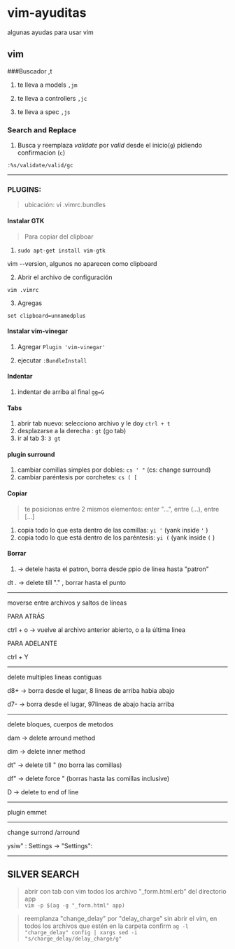 # vim-ayuditas
algunas ayudas para usar vim 


## vim

###Buscador ,t

1. te lleva a models  `,jm`

2. te lleva a controllers  `,jc` 

3. te lleva a spec   `,js`

### Search and Replace

1. Busca y reemplaza *validate* por *valid* desde el inicio(`g`) pidiendo confirmacion (`c`)

`:%s/validate/valid/gc`

-------------------------------------------------------------------------------

### PLUGINS: 

> ubicación: vi .vimrc.bundles

#### Instalar GTK

> Para copiar del clipboar

1. `sudo apt-get install vim-gtk`

vim --version, algunos no aparecen como clipboard

2. Abrir el archivo de configuración 

`vim .vimrc`

3. Agregas

`set clipboard=unnamedplus`

#### Instalar vim-vinegar

1. Agregar `Plugin 'vim-vinegar'`

2. ejecutar `:BundleInstall`

#### Indentar

1. indentar de arriba al final  `gg=G`

#### Tabs

1. abrir tab nuevo: selecciono archivo y le doy `ctrl + t`
2. desplazarse a la derecha : `gt`  (go tab)
3. ir al tab 3: `3 gt`

#### plugin surround

 1. cambiar comillas simples por dobles: `cs ' "`  (cs: change surround)
 2. cambiar paréntesis por corchetes: `cs ( [`

#### Copiar

> te posicionas entre 2 mismos elementos: enter "...", entre (...), entre [...]

1. copia todo lo que esta dentro de las comillas: `yi '`  (yank inside `'` )
2. copia todo lo que está dentro de los paréntesis: `yi (` (yank inside `(` ) 

#### Borrar

1.   -> detele hasta el patron, borra desde ppio de linea hasta "patron"

dt .   -> delete till "." , borrar hasta el punto

---------------------------------------
moverse entre archivos y saltos de líneas

PARA ATRÁS

ctrl + o -> vuelve al archivo anterior abierto, o a la última linea

PARA ADELANTE

ctrl + Y 

-----------------------------------

delete multiples lineas contiguas

d8+ -> borra desde el lugar, 8 lineas de arriba habia abajo

d7-  -> borra desde el lugar, 97lineas de abajo hacia arriba

--------------------------------------
delete bloques, cuerpos de metodos

dam -> delete arround method

dim  -> delete inner method

dt" -> delete till " (no borra las comillas)

df" -> delete force " (borras hasta las comillas inclusive)

D -> delete to end of line 

-----------------------------------------

plugin emmet 

-----------------------

change surrond /arround

ysiw" : Settings -> "Settings": 

------------------------------

## SILVER SEARCH

> abrir con tab con vim todos los archivo "_form.html.erb" del directorio app  
> `vim -p $(ag -g "_form.html" app)`


> reemplanza "change_delay" por "delay_charge" sin abrir el vim, en todos los archivos que estén en la carpeta confirm
> `ag -l "charge_delay" config | xargs sed -i "s/charge_delay/delay_charge/g"`
